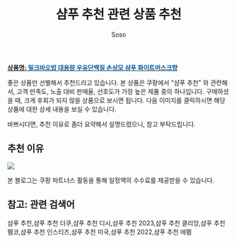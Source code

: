 ﻿---
layout: post
title:  "샴푸 추천 관련 상품 추천"
author: Soso
categories: [ 디지털/가전]
tags: [샴푸 추천,샴푸 추천 더쿠,샴푸 추천 디시,샴푸 추천 2023,샴푸 추천 클리앙,샴푸 추천 펨코,샴푸 추천 인스티즈,샴푸 추천 미국,샴푸 추천 2022,샴푸 추천 에펨]
image: https://ads-partners.coupang.com/image1/Z2tLE9zzIMCJDedIZyWhjX5yx0Ob_4zSgRvd9P8x6ZKUcbJHNFEp6sr9BuuHNI3DsA6BKpz5VV034SiCiNOXSQEbOQsRVwYbCoQF0WvNkXycS9WsrrktPYFNADAxdwcixikGH3j10ZDSzgywUxr5uB9wd2h8cHG9f-XOHtvWhBh1tY8kMFhSGbwhf1dhgibBOj5R2qAfhXXPtZds0-2D6t51y2q6bffb99_kKfSdVeYUN7g5Lg7sAM7bzvnBA_QrZyxdR6GdTscTOYuHtYTIhY8Nbtk= 
description: "쿠팡에서 샴푸 추천 관련 상품으로 가장 고객 선호도가 높은 제품 중 하나입니다."
---

<a href="https://link.coupang.com/re/AFFSDP?lptag=AF5673682&pageKey=6195344013&itemId=12258984357&vendorItemId=4389760680&traceid=V0-153-2db18045fdb47cfb&requestid=20240206140813462043734087&token=31850C%7CMIXED"><b>상품명: <font color='#01579B'>밀크바오밥 대용량 우유단백질 손상모 샴푸 화이트머스크향</font></b></a>

좋은 상품만 선별해서 추천드리고 있습니다.
본 상품은 쿠팡에서 "샴푸 추천" 와 관련해서, 고객 만족도, 노출 대비 판매율, 선호도가 가장 높은 제품 중의 하나입니다.
구매하셨을 때, 크게 후회가 되지 않을 상품으로 보시면 됩니다. 
다음 이미지를 클릭하시면 해당 상품에 대한 상세 내용을 보실 수 있습니다.

바쁘시다면, 추천 이유로 좀더 요약해서 설명드렸으니, 참고 부탁드립니다.

## 추천 이유 

<a href="https://link.coupang.com/re/AFFSDP?lptag=AF5673682&pageKey=6195344013&itemId=12258984357&vendorItemId=4389760680&traceid=V0-153-2db18045fdb47cfb&requestid=20240206140813462043734087&token=31850C%7CMIXED"><img src="https://thumbnail8.coupangcdn.com/thumbnails/remote/q89/image/retail/images/2935515825047157-cb4b3691-8c09-401b-91ae-ceddbe415801.jpg"></a> 

본 블로그는 쿠팡 파트너스 활동을 통해 일정액의 수수료를 제공받을 수 있습니다.

## 참고: 관련 검색어    
샴푸 추천,샴푸 추천 더쿠,샴푸 추천 디시,샴푸 추천 2023,샴푸 추천 클리앙,샴푸 추천 펨코,샴푸 추천 인스티즈,샴푸 추천 미국,샴푸 추천 2022,샴푸 추천 에펨
